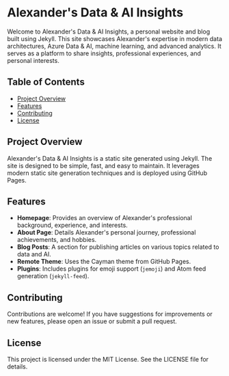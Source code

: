 # Alexander's Data & AI Insights

Welcome to Alexander's Data & AI Insights, a personal website and blog built using Jekyll. This site showcases Alexander's expertise in modern data architectures, Azure Data & AI, machine learning, and advanced analytics. It serves as a platform to share insights, professional experiences, and personal interests.

## Table of Contents

- [Project Overview](#project-overview)
- [Features](#features)
- [Contributing](#contributing)
- [License](#license)

## Project Overview

Alexander's Data & AI Insights is a static site generated using Jekyll. The site is designed to be simple, fast, and easy to maintain. It leverages modern static site generation techniques and is deployed using GitHub Pages.

## Features

- **Homepage**: Provides an overview of Alexander's professional background, experience, and interests.
- **About Page**: Details Alexander's personal journey, professional achievements, and hobbies.
- **Blog Posts**: A section for publishing articles on various topics related to data and AI.
- **Remote Theme**: Uses the Cayman theme from GitHub Pages.
- **Plugins**: Includes plugins for emoji support (`jemoji`) and Atom feed generation (`jekyll-feed`).

## Contributing

Contributions are welcome! If you have suggestions for improvements or new features, please open an issue or submit a pull request.

## License

This project is licensed under the MIT License. See the LICENSE file for details.